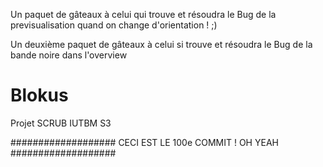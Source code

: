 Un paquet de gâteaux à celui qui trouve et résoudra le Bug de la previsualisation quand on change d'orientation ! ;) 

Un deuxième paquet de gâteaux à celui si trouve et résoudra le Bug de la bande noire dans l'overview


# Blokus
Projet SCRUB IUTBM S3

###################
CECI EST LE 100e COMMIT ! OH YEAH
###################


